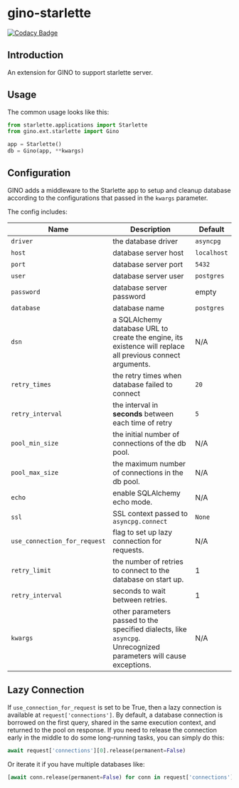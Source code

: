 # gino-starlette

[![Codacy Badge](https://api.codacy.com/project/badge/Grade/0bec53f18d3b49aea6f558a269df318a)](https://app.codacy.com/gh/python-gino/gino-starlette?utm_source=github.com&utm_medium=referral&utm_content=python-gino/gino-starlette&utm_campaign=Badge_Grade_Settings)

## Introduction

An extension for GINO to support starlette server.

## Usage

The common usage looks like this:

```python
from starlette.applications import Starlette
from gino.ext.starlette import Gino

app = Starlette()
db = Gino(app, **kwargs)
```

## Configuration

GINO adds a middleware to the Starlette app to setup and cleanup database according to
the configurations that passed in the `kwargs` parameter.

The config includes:

| Name                         | Description                                                                                                       | Default     |
| ---------------------------- | ----------------------------------------------------------------------------------------------------------------- | ----------- |
| `driver`                     | the database driver                                                                                               | `asyncpg`   |
| `host`                       | database server host                                                                                              | `localhost` |
| `port`                       | database server port                                                                                              | `5432`      |
| `user`                       | database server user                                                                                              | `postgres`  |
| `password`                   | database server password                                                                                          | empty       |
| `database`                   | database name                                                                                                     | `postgres`  |
| `dsn`                        | a SQLAlchemy database URL to create the engine, its existence will replace all previous connect arguments.        | N/A         |
| `retry_times`                | the retry times when database failed to connect                                                                   | `20`        |
| `retry_interval`             | the interval in **seconds** between each time of retry                                                            | `5`         |
| `pool_min_size`              | the initial number of connections of the db pool.                                                                 | N/A         |
| `pool_max_size`              | the maximum number of connections in the db pool.                                                                 | N/A         |
| `echo`                       | enable SQLAlchemy echo mode.                                                                                      | N/A         |
| `ssl`                        | SSL context passed to `asyncpg.connect`                                                                           | `None`      |
| `use_connection_for_request` | flag to set up lazy connection for requests.                                                                      | N/A         |
| `retry_limit`                | the number of retries to connect to the database on start up.                                                     | 1           |
| `retry_interval`             | seconds to wait between retries.                                                                                  | 1           |
| `kwargs`                     | other parameters passed to the specified dialects, like `asyncpg`. Unrecognized parameters will cause exceptions. | N/A         |

## Lazy Connection

If `use_connection_for_request` is set to be True, then a lazy connection is available
at `request['connections']`. By default, a database connection is borrowed on the first
query, shared in the same execution context, and returned to the pool on response.
If you need to release the connection early in the middle to do some long-running tasks,
you can simply do this:

```python
await request['connections'][0].release(permanent=False)
```

Or iterate it if you have multiple databases like:

```python
[await conn.release(permanent=False) for conn in request['connections']]
```
